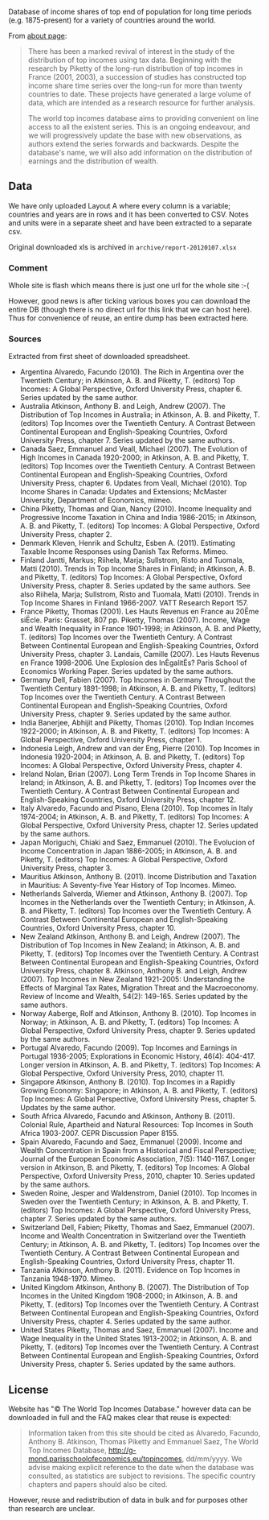 Database of income shares of top end of population for long time periods (e.g. 1875-present) for a variety of countries around the world.

From [about page](http://g-mond.parisschoolofeconomics.eu/topincomes/):

> There has been a marked revival of interest in the study of the distribution of top incomes using tax data. Beginning with the research by Piketty of the long-run distribution of top incomes in France (2001, 2003), a succession of studies has constructed top income share time series over the long-run for more than twenty countries to date. These projects have generated a large volume of data, which are intended as a research resource for further analysis.
>
> The world top incomes database aims to providing convenient on line access to all the existent series. This is an ongoing endeavour, and we will progressively update the base with new observations, as authors extend the series forwards and backwards. Despite the database's name, we will also add information on the distribution of earnings and the distribution of wealth.

## Data

We have only uploaded Layout A where every column is a variable; countries and years are in rows and it has been converted to CSV. Notes and units were in a separate sheet and have been extracted to a separate csv.

Original downloaded xls is archived in `archive/report-20120107.xlsx`

### Comment

Whole site is flash which means there is just one url for the whole site :-(

However, good news is after ticking various boxes you can download the entire DB (though there is no direct url for this link that we can host here). Thus for convenience of reuse, an entire dump has been extracted here. 

### Sources

Extracted from first sheet of downloaded spreadsheet.

* Argentina Alvaredo, Facundo (2010). The Rich in Argentina over the Twentieth Century; in Atkinson, A. B. and Piketty, T. (editors) Top Incomes: A Global Perspective, Oxford University Press, chapter 6. Series updated by the same author.
* Australia Atkinson, Anthony B. and Leigh, Andrew (2007). The Distribution of Top Incomes in Australia; in Atkinson, A. B. and Piketty, T. (editors) Top Incomes over the Twentieth Century. A Contrast Between Continental European and English-Speaking Countries, Oxford University Press, chapter 7. Series updated by the same authors.
* Canada  Saez, Emmanuel and Veall, Michael (2007). The Evolution of High Incomes in Canada 1920-2000; in Atkinson, A. B. and Piketty, T. (editors) Top Incomes over the Twentieth Century. A Contrast Between Continental European and English-Speaking Countries, Oxford University Press, chapter 6. Updates from Veall, Michael (2010). Top Income Shares in Canada: Updates and Extensions; McMaster University, Department of Economics, mimeo.
* China Piketty, Thomas and Qian, Nancy (2010). Income Inequality and Progressive Income Taxation in China and India 1986-2015; in Atkinson, A. B. and Piketty, T. (editors) Top Incomes: A Global Perspective, Oxford University Press, chapter 2.
* Denmark Kleven, Henrik and Schultz, Esben A. (2011). Estimating Taxable Income Responses using Danish Tax Reforms. Mimeo.
* Finland Jantti, Markus; Riihela, Marja; Sullstrom, Risto and Tuomala, Matti (2010). Trends in Top Income Shares in Finland; in Atkinson, A. B. and Piketty, T. (editors) Top Incomes: A Global Perspective, Oxford University Press, chapter 8. Series updated by the same authors. See also Riihela, Marja; Sullstrom, Risto and Tuomala, Matti (2010). Trends in Top Income Shares in Finland 1966-2007. VATT Research Report 157.
* France  Piketty, Thomas (2001). Les Hauts Revenus en France au 20Ëme siËcle. Paris: Grasset, 807 pp. Piketty, Thomas (2007). Income, Wage and Wealth Inequality in France 1901-1998; in Atkinson, A. B. and Piketty, T. (editors) Top Incomes over the Twentieth Century. A Contrast Between Continental European and English-Speaking Countries, Oxford University Press, chapter 3. Landais, Camille (2007). Les Hauts Revenus en France 1998-2006. Une Explosion des InÈgalitÈs? Paris School of Economics Working Paper. Series updated by the same authors.
* Germany Dell, Fabien (2007). Top Incomes in Germany Throughout the Twentieth Century 1891-1998; in Atkinson, A. B. and Piketty, T. (editors) Top Incomes over the Twentieth Century. A Contrast Between Continental European and English-Speaking Countries, Oxford University Press, chapter 9. Series updated by the same author.
* India Banerjee, Abhijit and Piketty, Thomas (2010). Top Indian Incomes 1922-2000; in Atkinson, A. B. and Piketty, T. (editors) Top Incomes: A Global Perspective, Oxford University Press, chapter 1.
* Indonesia Leigh, Andrew and van der Eng, Pierre (2010). Top Incomes in Indonesia 1920-2004; in Atkinson, A. B. and Piketty, T. (editors) Top Incomes: A Global Perspective, Oxford University Press, chapter 4.
* Ireland Nolan, Brian (2007). Long Term Trends in Top Income Shares in Ireland; in Atkinson, A. B. and Piketty, T. (editors) Top Incomes over the Twentieth Century. A Contrast Between Continental European and English-Speaking Countries, Oxford University Press, chapter 12.
* Italy Alvaredo, Facundo and Pisano, Elena (2010). Top Incomes in Italy 1974-2004; in Atkinson, A. B. and Piketty, T. (editors) Top Incomes: A Global Perspective, Oxford University Press, chapter 12. Series updated by the same authors.
* Japan Moriguchi, Chiaki and Saez, Emmanuel (2010). The Evolucion of Income Concentration in Japan 1886-2005; in Atkinson, A. B. and Piketty, T. (editors) Top Incomes: A Global Perspective, Oxford University Press, chapter 3.
* Mauritius Atkinson, Anthony B. (2011). Income Distribution and Taxation in Mauritius: A Seventy-five Year History of Top Incomes. Mimeo.
* Netherlands Salverda, Wiemer and Atkinson, Anthony B. (2007). Top Incomes in the Netherlands over the Twentieth Century; in Atkinson, A. B. and Piketty, T. (editors) Top Incomes over the Twentieth Century. A Contrast Between Continental European and English-Speaking Countries, Oxford University Press, chapter 10.
* New Zealand Atkinson, Anthony B. and Leigh, Andrew (2007). The Distribution of Top Incomes in New Zealand; in Atkinson, A. B. and Piketty, T. (editors) Top Incomes over the Twentieth Century. A Contrast Between Continental European and English-Speaking Countries, Oxford University Press, chapter 8. Atkinson, Anthony B. and Leigh, Andrew (2007). Top Incomes in New Zealand 1921-2005: Understanding the Effects of Marginal Tax Rates, Migration Threat and the Macroeconomy. Review of Income and Wealth, 54(2): 149-165. Series updated by the same authors.
* Norway  Aaberge, Rolf and Atkinson, Anthony B. (2010). Top Incomes in Norway; in Atkinson, A. B. and Piketty, T. (editors) Top Incomes: A Global Perspective, Oxford University Press, chapter 9. Series updated by the same authors.
* Portugal  Alvaredo, Facundo (2009). Top Incomes and Earnings in Portugal 1936-2005; Explorations in Economic History, 46(4): 404-417. Longer version in Atkinson, A. B. and Piketty, T. (editors) Top Incomes: A Global Perspective, Oxford University Press, 2010, chapter 11.
* Singapore Atkinson, Anthony B. (2010). Top Incomes in a Rapidly Growing Economy: Singapore; in Atkinson, A. B. and Piketty, T. (editors) Top Incomes: A Global Perspective, Oxford University Press, chapter 5. Updates by the same author.
* South Africa  Alvaredo, Facundo and Atkinson,  Anthony B. (2011). Colonial Rule, Apartheid and Natural Resources: Top Incomes in South Africa 1903-2007. CEPR Discussion Paper 8155.
* Spain Alvaredo, Facundo and Saez, Emmanuel (2009). Income and Wealth Concentration in Spain from a Historical and Fiscal Perspective; Journal of the European Economic Association, 7(5): 1140-1167. Longer version in Atkinson, B. and Piketty, T. (editors) Top Incomes: A Global Perspective, Oxford University Press, 2010, chapter 10. Series updated by the same authors.
* Sweden  Roine, Jesper and Waldenstrom, Daniel (2010). Top Incomes in Sweden over the Twentieth Century; in Atkinson, A. B. and Piketty, T. (editors) Top Incomes: A Global Perspective, Oxford University Press, chapter 7. Series updated by the same authors.
* Switzerland Dell, Fabien; Piketty, Thomas and Saez, Emmanuel (2007). Income and Wealth Concentration in Switzerland over the Twentieth Century; in Atkinson, A. B. and Piketty, T. (editors) Top Incomes over the Twentieth Century. A Contrast Between Continental European and English-Speaking Countries, Oxford University Press, chapter 11.
* Tanzania  Atkinson, Anthony B. (2011). Evidence on Top Incomes in Tanzania 1948-1970. Mimeo.
* United Kingdom  Atkinson, Anthony B. (2007). The Distribution of Top Incomes in the United Kingdom 1908-2000; in Atkinson, A. B. and Piketty, T. (editors) Top Incomes over the Twentieth Century. A Contrast Between Continental European and English-Speaking Countries, Oxford University Press, chapter 4. Series updated by the same author.
* United States Piketty, Thomas and Saez, Emmanuel (2007). Income and Wage Inequality in the United States 1913-2002; in Atkinson, A. B. and Piketty, T. (editors) Top Incomes over the Twentieth Century. A Contrast Between Continental European and English-Speaking Countries, Oxford University Press, chapter 5. Series updated by the same authors.

## License

Website has "© The World Top Incomes Database." however data can be downloaded in full and the FAQ makes clear that reuse is expected:

> Information taken from this site should be cited as Alvaredo, Facundo, Anthony B. Atkinson, Thomas Piketty and Emmanuel Saez, The World Top Incomes Database, http://g-mond.parisschoolofeconomics.eu/topincomes, dd/mm/yyyy. We advise making explicit reference to the date when the database was consulted, as statistics are subject to revisions. The specific country chapters and papers should also be cited.

However, reuse and redistribution of data in bulk and for purposes other than research are unclear.

